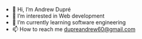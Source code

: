 - 👋 Hi, I’m Andrew Dupré
- 👀 I’m interested in Web development
- 🌱 I’m currently learning software engineering
- 📫 How to reach me dupreandrew60@gmail.com


